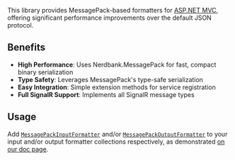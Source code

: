 This library provides MessagePack-based formatters for [ASP.NET MVC](https://github.com/dotnet/aspnetcore), offering significant performance improvements over the default JSON protocol.

## Benefits

- **High Performance**: Uses Nerdbank.MessagePack for fast, compact binary serialization
- **Type Safety**: Leverages MessagePack's type-safe serialization
- **Easy Integration**: Simple extension methods for service registration
- **Full SignalR Support**: Implements all SignalR message types

## Usage

Add [`MessagePackInputFormatter`](https://aarnott.github.io/Nerdbank.MessagePack/api/Nerdbank.MessagePack.AspNetCoreMvcFormatter.MessagePackInputFormatter.html) and/or [`MessagePackOutputFormatter`](https://aarnott.github.io/Nerdbank.MessagePack/api/Nerdbank.MessagePack.AspNetCoreMvcFormatter.MessagePackOutputFormatter.html) to your input and/or output formatter collections respectively, as demonstrated [on our doc page](https://aarnott.github.io/Nerdbank.MessagePack/docs/aspnetmvc.html).
